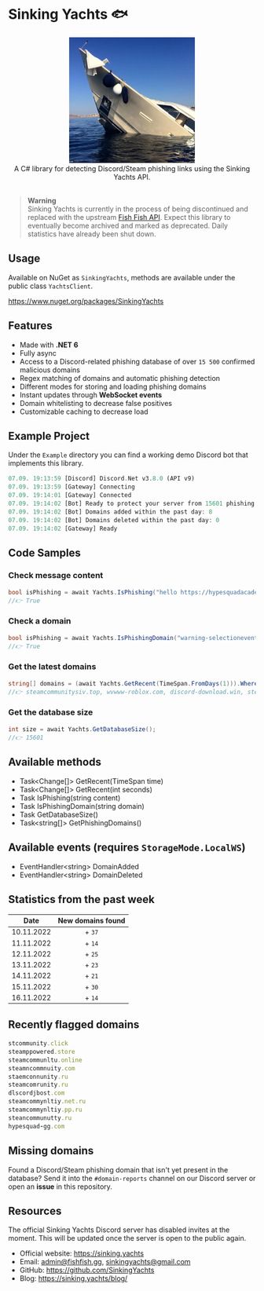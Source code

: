 # Sinking Yachts 🐟

<div align="center">
  <img width="256" height="256" src="https://raw.githubusercontent.com/actually-akac/SinkingYachts/master/SinkingYachts/icon.png">
</div>

<div align="center">
  A C# library for detecting Discord/Steam phishing links using the Sinking Yachts API. 
</div>

<br>

> **Warning**<br>
> Sinking Yachts is currently in the process of being discontinued and replaced with the upstream [Fish Fish API](https://fishfish.gg).
> Expect this library to eventually become archived and marked as deprecated.
> Daily statistics have already been shut down.

## Usage
Available on NuGet as `SinkingYachts`, methods are available under the public class `YachtsClient`.

https://www.nuget.org/packages/SinkingYachts

## Features
- Made with **.NET 6**
- Fully async
- Access to a Discord-related phishing database of over `15 500` confirmed malicious domains
- Regex matching of domains and automatic phishing detection
- Different modes for storing and loading phishing domains
- Instant updates through **WebSocket events**
- Domain whitelisting to decrease false positives
- Customizable caching to decrease load

## Example Project
Under the `Example` directory you can find a working demo Discord bot that implements this library.
```rust
07.09. 19:13:59 [Discord] Discord.Net v3.8.0 (API v9)
07.09. 19:13:59 [Gateway] Connecting
07.09. 19:14:01 [Gateway] Connected
07.09. 19:14:02 [Bot] Ready to protect your server from 15601 phishing domains
07.09. 19:14:02 [Bot] Domains added within the past day: 8
07.09. 19:14:02 [Bot] Domains deleted within the past day: 0
07.09. 19:14:02 [Gateway] Ready
```

## Code Samples

### Check message content
```csharp
bool isPhishing = await Yachts.IsPhishing("hello https://hypesquadacademy-apply.ml");
//👉 True
```

### Check a domain
```csharp
bool isPhishing = await Yachts.IsPhishingDomain("warning-selectioneventhype.gq");
//👉 True
```

### Get the latest domains
```csharp
string[] domains = (await Yachts.GetRecent(TimeSpan.FromDays(1))).Where(x => x.Type == ChangeType.Add).SelectMany(x => x.Domains).ToArray();
//👉 steamcommunitysiv.top, wvwww-roblox.com, discord-download.win, steamcoumunity.eu, streamcummonity.com, streamcommunity.org, join-event-hypesquad.com, steamcommunityzowe.top
```

### Get the database size
```csharp
int size = await Yachts.GetDatabaseSize();
//👉 15601
```

## Available methods
- Task<Change[]> GetRecent(TimeSpan time)
- Task<Change[]> GetRecent(int seconds)
- Task<bool> IsPhishing(string content)
- Task<bool> IsPhishingDomain(string domain)
- Task<int> GetDatabaseSize()
- Task<string[]> GetPhishingDomains()

## Available events (requires `StorageMode.LocalWS`)
- EventHandler\<string> DomainAdded
- EventHandler\<string> DomainDeleted

## Statistics from the past week
| Date | New domains found |
| :---: | :---: |
| 10.11.2022 | + `37` |
| 11.11.2022 | + `14` |
| 12.11.2022 | + `25` |
| 13.11.2022 | + `23` |
| 14.11.2022 | + `21` |
| 15.11.2022 | + `30` |
| 16.11.2022 | + `14` |

## Recently flagged domains
```ruby
stcommunity.click
steamppowered.store
steamcommunltu.online
steamncommnuity.com
staemconnunity.ru
steamcomrunity.ru
dlscordjbost.com
steamcommynltiy.net.ru
steamcommynltiy.pp.ru
steancommunutty.ru
hypesquad-gg.com
```

## Missing domains
Found a Discord/Steam phishing domain that isn't yet present in the database? Send it into the `#domain-reports` channel on our Discord server or open an **issue** in this repository. 
  
## Resources
The official Sinking Yachts Discord server has disabled invites at the moment. This will be updated once the server is open to the public again.  

- Official website: https://sinking.yachts
- Email: admin@fishfish.gg, sinkingyachts@gmail.com
- GitHub: https://github.com/SinkingYachts
- Blog: https://sinking.yachts/blog/
